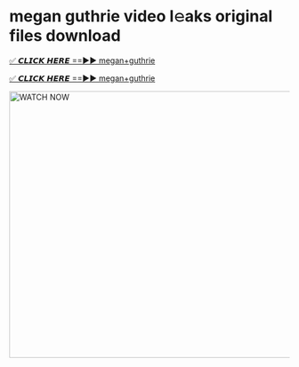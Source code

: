 # megan guthrie video l𝚎aks original files download

<p><a href="https://mediafirer.com/megan+guthrie&ref=titik" rel="nofollow">✅ 𝘾𝙇𝙄𝘾𝙆 𝙃𝙀𝙍𝙀 ==►► megan+guthrie</a></p>

<p><a href="https://mediafirer.com/megan+guthrie&ref=titik" rel="nofollow">✅ 𝘾𝙇𝙄𝘾𝙆 𝙃𝙀𝙍𝙀 ==►► megan+guthrie</a></p>

<p><a rel="nofollow" title="WATCH NOW" href="https://mediafirer.com/megan+guthrie&ref=titik"><img border="megan+guthrie" height="480" width="854" title="WATCH NOW" alt="WATCH NOW" src="https://i.imgur.com/WiGg2rx.gif"></a></p>